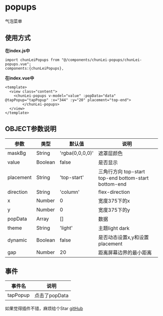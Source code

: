 # popups

气泡菜单

## 使用方式

**在index.js中**  

~~~
import chunLeiPopups from "@/components/chunLei-popups/chunLei-popups.vue";
components:{chunLeiPopups},
~~~

**在index.vue中**  

~~~
<template>
  <view class="content">
    <chunLei-popups v-model="value" :popData="data" @tapPopup="tapPopup" :x="344" :y="20" placement="top-end">
		</chunLei-popups>
  </view>
</template>
~~~

## OBJECT参数说明

| 参数 | 类型 | 默认值 | 说明 |
| --- | --- | --- | --- |
| maskBg | String | 'rgba(0,0,0,0)' | 遮罩层颜色 |
| value | Boolean | false | 是否显示 |
| placement | String | 'top-start' | 三角行方向 top-start top-end bottom-start bottom-end |
| direction | String | 'column' | flex-direction |
| x | Number | 0 | 宽度375下的x |
| y | Number | 0 | 宽度375下的y |
| popData | Array | [] | 数据 |
| theme | String | 'light' | 主题light dark |
| dynamic | Boolean | false | 是否动态设置x,y和设置placement |
| gap | Number | 20 | 距离屏幕边界的最小距离 |


## 事件

| 事件名 | 说明 |
| ---  | --- |
| tapPopup | 点击了popData |

如果觉得插件不错，麻烦给个Star [gitHub](https://github.com/15157757001/popups)
